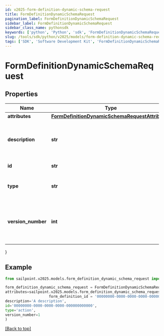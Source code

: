 ```yaml
---
id: v2025-form-definition-dynamic-schema-request
title: FormDefinitionDynamicSchemaRequest
pagination_label: FormDefinitionDynamicSchemaRequest
sidebar_label: FormDefinitionDynamicSchemaRequest
sidebar_class_name: pythonsdk
keywords: ['python', 'Python', 'sdk', 'FormDefinitionDynamicSchemaRequest', 'V2025FormDefinitionDynamicSchemaRequest'] 
slug: /tools/sdk/python/v2025/models/form-definition-dynamic-schema-request
tags: ['SDK', 'Software Development Kit', 'FormDefinitionDynamicSchemaRequest', 'V2025FormDefinitionDynamicSchemaRequest']
---
```


# FormDefinitionDynamicSchemaRequest


## Properties

Name | Type | Description | Notes
------------ | ------------- | ------------- | -------------
**attributes** | [**FormDefinitionDynamicSchemaRequestAttributes**](form-definition-dynamic-schema-request-attributes) |  | [optional] 
**description** | **str** | Description is the form definition dynamic schema description text | [optional] 
**id** | **str** | ID is a unique identifier | [optional] 
**type** | **str** | Type is the form definition dynamic schema type | [optional] 
**version_number** | **int** | VersionNumber is the form definition dynamic schema version number | [optional] 
}

## Example

```python
from sailpoint.v2025.models.form_definition_dynamic_schema_request import FormDefinitionDynamicSchemaRequest

form_definition_dynamic_schema_request = FormDefinitionDynamicSchemaRequest(
attributes=sailpoint.v2025.models.form_definition_dynamic_schema_request_attributes.FormDefinitionDynamicSchemaRequest_attributes(
                    form_definition_id = '00000000-0000-0000-0000-000000000000', ),
description='A description',
id='00000000-0000-0000-0000-000000000000',
type='action',
version_number=1
)

```
[[Back to top]](#) 

